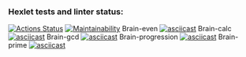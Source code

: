 ### Hexlet tests and linter status:

[![Actions Status](https://github.com/hal-ras/frontend-project-44/actions/workflows/hexlet-check.yml/badge.svg)](https://github.com/hal-ras/frontend-project-44/actions) [![Maintainability](https://api.codeclimate.com/v1/badges/8478be415a029661b25f/maintainability)](https://codeclimate.com/github/hal-ras/frontend-project-44/maintainability)
Brain-even
[![asciicast](https://asciinema.org/a/6dFXjJxcbjmPt6YvceRubNnJU.svg)](https://asciinema.org/a/6dFXjJxcbjmPt6YvceRubNnJU)
Brain-calc
[![asciicast](https://asciinema.org/a/k2ZuilfhWMmexeRzDGmS5E7s1.svg)](https://asciinema.org/a/k2ZuilfhWMmexeRzDGmS5E7s1)
Brain-gcd
[![asciicast](https://asciinema.org/a/8hJLQXWEfcfGPlwaEaN5Ytu74.svg)](https://asciinema.org/a/8hJLQXWEfcfGPlwaEaN5Ytu74)
Brain-progression
[![asciicast](https://asciinema.org/a/4Dekrq9Q1RUf2W0eG3WCbl21x.svg)](https://asciinema.org/a/4Dekrq9Q1RUf2W0eG3WCbl21x)
Brain-prime
[![asciicast](https://asciinema.org/a/cTEjrdO7sRNKoJSqYSriURt8S.svg)](https://asciinema.org/a/cTEjrdO7sRNKoJSqYSriURt8S)

